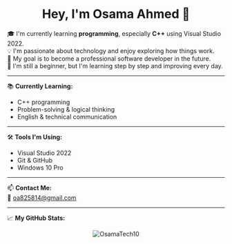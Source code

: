 <h1 align="center">Hey, I'm Osama Ahmed 👋</h1>

🎓 I'm currently learning **programming**, especially **C++** using Visual Studio 2022.  
💡 I'm passionate about technology and enjoy exploring how things work.  
🎯 My goal is to become a professional software developer in the future.  
🚀 I'm still a beginner, but I'm learning step by step and improving every day.

---

📚 **Currently Learning:**
- C++ programming
- Problem-solving & logical thinking
- English & technical communication

---

🛠️ **Tools I'm Using:**
- Visual Studio 2022
- Git & GitHub
- Windows 10 Pro

---

📫 **Contact Me:**  
📧 [oa825814@gmail.com](mailto:oa825814@gmail.com)

---

📈 **My GitHub Stats:**  
<p align="center">
  <img src="https://github-readme-stats.vercel.app/api?username=OsamaTech10&show_icons=true&theme=tokyonight" alt="OsamaTech10" />
</p>


